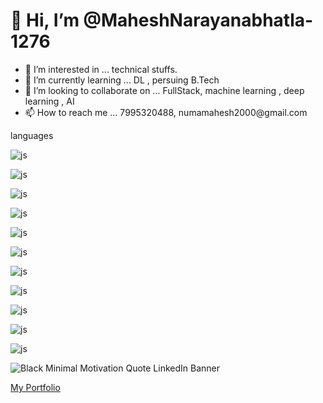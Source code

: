 <h1>👋 Hi, I’m @MaheshNarayanabhatla-1276</h1>
<ul>
<li>👀 I’m interested in ... technical stuffs.</li>
<li>🌱 I’m currently learning ... DL , persuing B.Tech</li>
<li>💞️ I’m looking to collaborate on ...   FullStack, machine learning , deep learning , AI </li>
<li>📫 How to reach me ...    7995320488, numamahesh2000@gmail.com</li>
</ul>

languages
<br/>
<!--- javascript --->
![js](https://img.shields.io/badge/javascript-grey?style=for-the-badge&logo=javascript)
<!--- python --->
![js](https://img.shields.io/badge/python-grey?style=for-the-badge&logo=python)
<!--- jango --->
![js](https://img.shields.io/badge/django-grey?style=for-the-badge&logo=django)
<!--- react --->
![js](https://img.shields.io/badge/react-grey?style=for-the-badge&logo=react) 
<!--- mysql --->
![js](https://img.shields.io/badge/mysql-grey?style=for-the-badge&logo=mysql)
<!--- machine learning --->
![js](https://img.shields.io/badge/sklearn-grey?style=for-the-badge&logo=scikit-learn)
<!--- tensorflow --->
![js](https://img.shields.io/badge/tensorflow-grey?style=for-the-badge&logo=tensorflow)
<!--- node --->
![js](https://img.shields.io/badge/node-grey?style=for-the-badge&logo=node)
<!--- c --->
![js](https://img.shields.io/badge/c-grey?style=for-the-badge&logo=c)
<!--- c++ --->
![js](https://img.shields.io/badge/c++-grey?style=for-the-badge&logo=C++)
<!--- java --->
![js](https://img.shields.io/badge/java-grey?style=for-the-badge&logo=Java)

![Black Minimal Motivation Quote LinkedIn Banner](https://github.com/MaheshNarayanabhatla-1276/MaheshNarayanabhatla-1276/assets/66712941/41bc1570-c66d-4f3e-9116-a22eb4745796)

<a href="https://maheshnarayanabhatla.42web.io">  My Portfolio</a> 



<!---
MaheshNarayanabhatla-1276/MaheshNarayanabhatla-1276 is a ✨ special ✨ repository because its `README.md` (this file) appears on your GitHub profile.
You can click the Preview link to take a look at your changes.
--->
